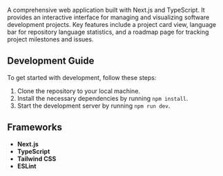 A comprehensive web application built with Next.js and TypeScript. It
provides an interactive interface for managing and visualizing software
development projects. Key features include a project card view, language bar
for repository language statistics, and a roadmap page for tracking project
milestones and issues.

## Development Guide

To get started with development, follow these steps:

1. Clone the repository to your local machine.
2. Install the necessary dependencies by running `npm install`.
3. Start the development server by running `npm run dev`.

## Frameworks

- **Next.js**
- **TypeScript**
- **Tailwind CSS**
- **ESLint**
